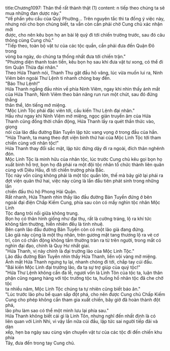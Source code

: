 title:Chương1097: Thân thể rất thành thật (1)
content:
n tiếp theo chúng ta sẽ mua những đan dược này."<br>"Về phần yêu cầu của Quỷ Phường... Trên nguyên tắc thì ta đồng ý việc này,<br>nhưng nói cho bọn chúng biết, ta vẫn còn cần phải chờ Cung chủ xác nhận mới<br>được, cho nên kêu bọn họ an bài lệ quỷ đi tới chiến trường trước, sau đó câu<br>thông cùng Cung chủ."<br>"Tiếp theo, toàn bộ vật tư của các tộc quần, cần phải đưa đến Quận Đô trong<br>vòng ba ngày, do chúng ta thống nhất đưa tới chiến trận."<br>"Phương diện thanh toán tiền, kêu bọn họ sau khi đưa vật tư xong, có thể đi<br>tìm Quận Thừa đại nhân."<br>Theo Hứa Thanh nói, Thanh Thu gật đầu hô vâng, lúc vừa muốn lui ra, Ninh<br>Viêm bên ngoài Thư Lệnh ti nhanh chóng bay đến.<br>"Báo Thư Lệnh!"<br>Hứa Thanh ngẩng đầu nhìn về phía Ninh Viêm, ngay khi nhìn thấy ánh mắt<br>của Hứa Thanh, Ninh Viêm theo bản năng run run một chút, sau đó đứng thẳng<br>thân thể, lớn tiếng mở miệng.<br>"Mộc Linh Tộc phái đặc viên tới, cầu kiến Thư Lệnh đại nhân."<br>Hầu như ngay khi Ninh Viêm mở miệng, ngọc giản truyền âm của Hứa<br>Thanh cũng đồng thời chấn động, Hứa Thanh lấy ra quét thần thức vào, giọng<br>nói của lão đầu đường Bản Tuyền lập tức vang vọng ở trong đầu của hắn.<br>"Hứa Thanh, ta mang theo đợt viện binh thứ hai của Mộc Linh Tộc tới tham<br>chiến cùng với nhân tộc!"<br>Hứa Thanh thay đổi sắc mặt, lập tức đứng dậy đi ra ngoài, đích thân nghênh<br>đón.<br>Mộc Linh Tộc là minh hữu của nhân tộc, lúc trước Cung chủ kêu gọi bọn họ<br>xuất binh hỗ trợ, bọn họ đã phái ra một đội tộc nhân tổ chức thành liên quân<br>cùng với Diêu Hầu, đi tới chiến trường phía Bắc.<br>Tộc này vốn cũng không phải là một tộc quần lớn, thế mà bây giờ lại phái ra<br>đợt viện quân thứ hai, việc này cũng là lần đầu tiên phát sinh trong những lần<br>chiến đấu thủ hộ Phong Hải Quận.<br>Rất nhanh, Hứa Thanh nhìn thấy lão đầu đường Bản Tuyền đứng ở bên<br>ngoài đại điện Chấp Kiếm Cung, phía sau còn có mấy nghìn tộc nhân Mộc Linh<br>Tộc đang trôi nổi giữa không trung.<br>Bọn họ có thân hình giống như đại thụ, rất là cường tráng, lộ ra khí tức<br>không tầm thường, hiển nhiên đều là tinh nhuệ.<br>Bên cạnh lão đầu đường Bản Tuyền còn có một lão giả đang đứng.<br>Lão giả này cũng là một thụ nhân, trên gương mặt tang thương lộ ra vẻ cơ<br>trí, còn có chấn động không tầm thường tràn ra từ trên người, trong mắt có<br>nghìn đại đạo, chính là Quy Hư nhất giai.<br>"Hứa Thanh, vị này chính là đại trưởng lão của Mộc Linh Tộc."<br>Lão đầu đường Bản Tuyền nhìn thấy Hứa Thanh, liền vội vàng mở miệng.<br>Ánh mắt Hứa Thanh ngưng tụ lại, nhanh chóng đi tới, chắp tay cúi đầu.<br>"Bái kiến Mộc Linh đại trưởng lão, đa tạ sự trợ giúp của quý tộc!"<br>"Hứa Thư Lệnh không cần đa lễ, ngươi vốn là Linh Tôn của tộc ta, luận thân<br>phận cũng ngang hàng với tộc trưởng tộc ta, huống hồ nhân tộc đã che chở tộc<br>ta nhiều năm, Mộc Linh Tộc chúng ta tự nhiên cũng biết báo ân."<br>"Lúc trước lão phu bế quan sắp đột phá, cho nên được Cung chủ Chấp Kiếm<br>Cung cho phép không cần tham gia xuất chiến, bây giờ đã hoàn thành đột phá,<br>lão phu làm sao có thể một mình lưu lại phía sau."<br>Hứa Thanh không biết cái gì là Linh Tôn, nhưng nghĩ đến nhất định là có<br>liên quan với Linh Nhi, vì vậy lần nữa cúi đầu, lập tức sai người tiếp đãi và dàn<br>xếp, hẹn ba ngày sau cùng vận chuyển vật tư của các tộc đi đến chiến khu phía<br>Tây, đưa đến trong tay Cung chủ.